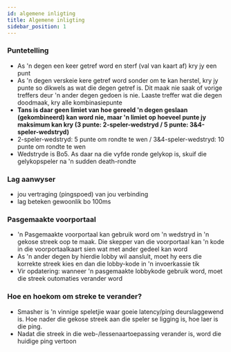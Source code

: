 ```yaml
---
id: algemene inligting
title: Algemene inligting
sidebar_position: 1
---
```


### Puntetelling

- As 'n degen een keer getref word en sterf (val van kaart af) kry jy een punt
- As 'n degen verskeie kere getref word sonder om te kan herstel, kry jy punte so dikwels as wat die degen getref is. Dit maak nie saak of vorige treffers deur 'n ander degen gedoen is nie. Laaste treffer wat die degen doodmaak, kry alle kombinasiepunte
- **Tans is daar geen limiet van hoe gereeld 'n degen geslaan (gekombineerd) kan word nie, maar 'n limiet op hoeveel punte jy maksimum kan kry (3 punte: 2-speler-wedstryd / 5 punte: 3&4-speler-wedstryd)**
- 2-speler-wedstryd: 5 punte om rondte te wen / 3&4-speler-wedstryd: 10 punte om rondte te wen
- Wedstryde is Bo5. As daar na die vyfde ronde gelykop is, skuif die gelykopspeler na 'n sudden death-rondte

### Lag aanwyser

- jou vertraging (pingspoed) van jou verbinding
- lag beteken gewoonlik bo 100ms

### Pasgemaakte voorportaal

- 'n Pasgemaakte voorportaal kan gebruik word om 'n wedstryd in 'n gekose streek oop te maak. Die skepper van die voorportaal kan 'n kode in die voorportaalkaart sien wat met ander gedeel kan word
- As 'n ander degen by hierdie lobby wil aansluit, moet hy eers die korrekte streek kies en dan die lobby-kode in 'n invoerkassie tik
- Vir opdatering: wanneer 'n pasgemaakte lobbykode gebruik word, moet die streek outomaties verander word

### Hoe en hoekom om streke te verander?

- Smasher is 'n vinnige speletjie waar goeie latency/ping deurslaggewend is. Hoe nader die gekose streek aan die speler se ligging is, hoe laer is die ping.
- Nadat die streek in die web-/lessenaartoepassing verander is, word die huidige ping vertoon
